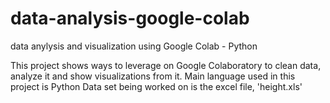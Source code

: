 # data-analysis-google-colab
data anylysis and visualization using Google Colab - Python

This project shows ways to leverage on Google Colaboratory to clean data, analyze it and show visualizations from it.
Main language used in this project is Python
Data set being worked on is the excel file, 'height.xls'
